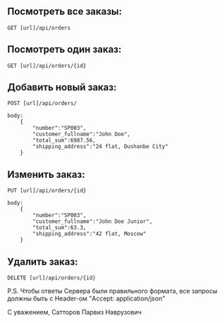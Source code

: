 ## Посмотреть все заказы:
	GET [url]/api/orders
	
	
## Посмотреть один заказ:
	GET [url]/api/orders/{id}
	
	
## Добавить новый заказ:
	POST [url]/api/orders/
	
	body:
		{
			"number":"SP003",
			"customer_fullname":"John Doe",
			"total_sum":6987.56,
			"shipping_address":"24 flat, Dushanbe City"
		}
	
	
## Изменить заказ:
	PUT [url]/api/orders/{id}
	
	body:
		{
			"number":"SP003",
			"customer_fullname":"John Doe Junior",
			"total_sum":63.3,
			"shipping_address":"42 flat, Moscow"
		}
		

## Удалить заказ:
	DELETE [url]/api/orders/{id}


P.S. Чтобы ответы Сервера были правильного формата, все запросы должны быть с Header-ом "Accept: application/json"

С уважением,
Сатторов Парвиз Наврузович
